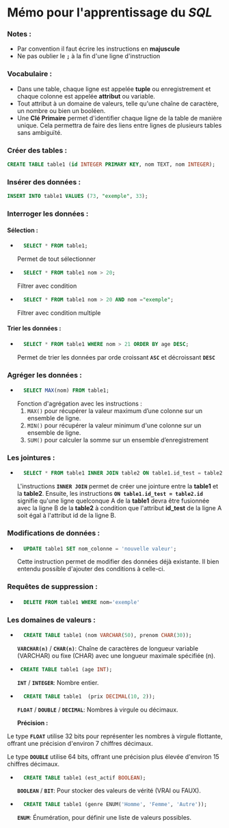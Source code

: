 # Mémo pour l'apprentissage du _**SQL**_

### Notes :
 - Par convention il faut écrire les instructions en **majuscule**
 - Ne pas oublier le **`;`** à la fin d'une ligne d'instruction
 
 ### Vocabulaire : 
 
 - Dans une table, chaque ligne est appelée **tuple** ou enregistrement et chaque colonne est appelée **attribut** ou variable.
 - Tout attribut à un domaine de valeurs, telle qu'une chaîne de caractère, un nombre ou bien un booléen.
 - Une **Clé Primaire** permet d'identifier chaque ligne de la table de manière unique. Cela permettra de faire des liens entre lignes de plusieurs tables sans ambiguïté.

### Créer des tables :

```sql
CREATE TABLE table1 (id INTEGER PRIMARY KEY, nom TEXT, nom INTEGER);
```


### Insérer des données :

```sql
INSERT INTO table1 VALUES (73, "exemple", 33);
```

### Interroger les données :

#### Sélection :

- ```sql
    SELECT * FROM table1;
    ``` 
    Permet de tout sélectionner 

- ```sql
    SELECT * FROM table1 nom > 20;
    ```
    Filtrer avec condition

- ```sql
    SELECT * FROM table1 nom > 20 AND nom ="exemple";
    ```
    Filtrer avec condition multiple

#### Trier les données :

- ```sql
    SELECT * FROM table1 WHERE nom > 21 ORDER BY age DESC;
    ``` 
    Permet de trier les données par orde croissant **`ASC`** et décroissant **`DESC`**

### Agréger les données :

- ```sql
    SELECT MAX(nom) FROM table1;
    ```
    Fonction d'agrégation avec les instructions :
    1. `MAX()` pour récupérer la valeur maximum d’une colonne sur un ensemble de ligne.
    2. `MIN()` pour récupérer la valeur minimum d'une colonne sur un ensemble de ligne.
    3. `SUM()` pour calculer la somme sur un ensemble d’enregistrement

### Les jointures : 

- ```sql
    SELECT * FROM table1 INNER JOIN table2 ON table1.id_test = table2.id
    ```
    L'instructions **``INNER JOIN``** permet de créer une jointure entre la **table1** et la **table2**. Ensuite, les instructions **``ON table1.id_test = table2.id``** signifie qu'une ligne quelconque A de la **table1** devra être fusionnée avec la ligne B de la **table2** à condition que l'attribut **id_test** de la ligne A soit égal à l'attribut id de la ligne B.

### Modifications de données :

- ```sql
    UPDATE table1 SET nom_colonne = 'nouvelle valeur';
    ```
    Cette instruction permet de modifier des données déjà existante. Il bien entendu possible d'ajouter des conditions à celle-ci.

### Requêtes de suppression : 
    
- ```sql 
    DELETE FROM table1 WHERE nom='exemple'
    ```

### Les domaines de valeurs : 

- ```sql
    CREATE TABLE table1 (nom VARCHAR(50), prenom CHAR(30));
    ```
    **`VARCHAR(n)`** / **`CHAR(n)`**: Chaîne de caractères de longueur variable (VARCHAR) ou fixe (CHAR) avec une longueur maximale spécifiée (n).

-  ```sql 
    CREATE TABLE table1 (age INT);
    ```
    **`INT`** / **`INTEGER`**: Nombre entier.

- ```sql 
    CREATE TABLE table1  (prix DECIMAL(10, 2));
    ```
    **`FLOAT`** / **`DOUBLE`** / **`DECIMAL`**: Nombres à virgule ou décimaux.

    **Précision :** 

 Le type **`FLOAT`** utilise 32 bits pour représenter les nombres à virgule flottante, offrant une précision d'environ 7 chiffres décimaux.
        
 Le type **`DOUBLE`** utilise 64 bits, offrant une précision plus élevée d'environ 15 chiffres décimaux.

- ```sql 
    CREATE TABLE table1 (est_actif BOOLEAN);
    ```
    **`BOOLEAN`** / **`BIT`**: Pour stocker des valeurs de vérité (VRAI ou FAUX).

- ```sql
    CREATE TABLE table1 (genre ENUM('Homme', 'Femme', 'Autre'));
    ```
    **`ENUM`**: Énumération, pour définir une liste de valeurs possibles.